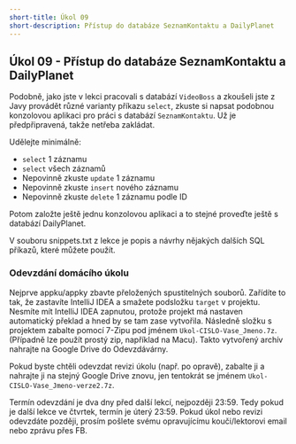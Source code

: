 ```yaml
---
short-title: Úkol 09
short-description: Přístup do databáze SeznamKontaktu a DailyPlanet
---
```

Úkol 09 - Přístup do databáze SeznamKontaktu a DailyPlanet
----------------------------------------------------------

Podobně, jako jste v lekci pracovali s databází `VideoBoss` a zkoušeli jste z Javy provádět různé varianty příkazu `select`,
zkuste si napsat podobnou konzolovou aplikaci pro práci s databází `SeznamKontaktu`.
Už je předpřipravená, takže netřeba zakládat.

Udělejte minimálně:
- `select` 1 záznamu
- `select` všech záznamů
- Nepovinně zkuste `update` 1 záznamu
- Nepovinně zkuste `insert` nového záznamu
- Nepovinně zkuste `delete` 1 záznamu podle ID

Potom založte ještě jednu konzolovou aplikaci a to stejné proveďte ještě s databází DailyPlanet.

V souboru snippets.txt z lekce je popis a návrhy nějakých dalších SQL příkazů, které můžete použít.



### Odevzdání domácího úkolu

Nejprve appku/appky zbavte přeložených spustitelných souborů. Zařídíte to tak,
že zastavíte IntelliJ IDEA a smažete podsložku `target` v projektu.
Nesmíte mít IntelliJ IDEA zapnutou, protože projekt má nastaven
automatický překlad a hned by se tam zase vytvořila.
Následně složku s projektem zabalte pomocí 7-Zipu pod jménem `Ukol-CISLO-Vase_Jmeno.7z`.
(Případně lze použít prostý zip, například na Macu).
Takto vytvořený archív nahrajte na Google Drive do Odevzdávárny.

Pokud byste chtěli odevzdat revizi úkolu (např. po opravě),
zabalte ji a nahrajte ji na stejný Google Drive znovu,
jen tentokrát se jménem `Ukol-CISLO-Vase_Jmeno-verze2.7z`.

Termín odevzdání je dva dny před další lekcí, nejpozději 23:59.
Tedy pokud je další lekce ve čtvrtek, termín je úterý 23:59.
Pokud úkol nebo revizi odevzdáte později,
prosím pošlete svému opravujícímu kouči/lektorovi email nebo zprávu přes FB.
